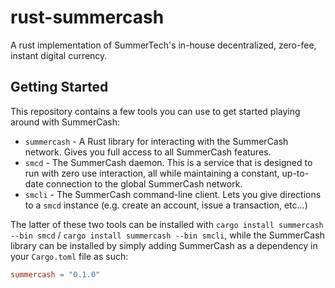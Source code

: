 # rust-summercash

A rust implementation of SummerTech's in-house decentralized, zero-fee, instant digital currency.

## Getting Started

This repository contains a few tools you can use to get started playing around with SummerCash:
* `summercash` - A Rust library for interacting with the SummerCash network. Gives you full access to all SummerCash features.
* `smcd` - The SummerCash daemon. This is a service that is designed to run with zero use interaction, all while maintaining a constant, up-to-date connection to the global SummerCash network.
* `smcli` - The SummerCash command-line client. Lets you give directions to a `smcd` instance (e.g. create an account, issue a transaction, etc...)

The latter of these two tools can be installed with `cargo install summercash --bin smcd` / `cargo install summercash --bin smcli`, while the SummerCash library can be installed by simply adding SummerCash as a dependency in your `Cargo.toml` file as such:

```toml
summercash = "0.1.0"
```
